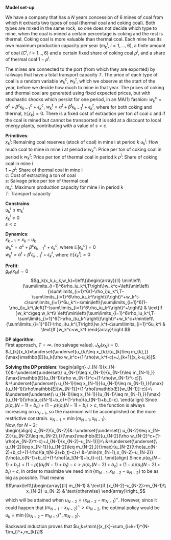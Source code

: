 
**Model set-up**

We have a company that has a $N$ years concession of 6 mines of coal from which it extracts two types of coal (thermal coal and coking coal). Both types are mixed in the same rock, so one does not decide which type to mine, when the coal is mined a certain percentage is coking and the rest is thermal. Coking coal is more valuable than thermal coal. Each mine has its own maximum production capacity per year ($m_k^i$, $i=1,\dots,6$), a finite amount of coal ($C^i$, $i=1\dots,6$) and a certain fixed share of coking coal $\rho^i$, and a share of thermal coal $1 - \rho^i$.

The mines are connected to the port (from which they are exported) by railways that have a total transport capacity $T$. The price of each type of coal is a random variable $w_k^c$, $w_k^t$, which we observe at the start of the year, before we decide how much to mine in that year. The prices of coking and thermal coal are generated using fixed expected prices, but with stochastic shocks which persist for one period, in an MA(1) fashion: $w_k^c=a^c + \beta^c\epsilon_{k-1}^c + \epsilon_k^c$, $w_k^t=a^t + \beta^t\epsilon_{k-1}^t + \epsilon_k^t$, where for both coking and thermal, $\mathbb{E}[\epsilon_k] = 0$. There is a fixed cost of extraction per ton of coal $c$ and if the coal is mined but cannot be transported it is sold at a discount to local energy plants, contributing with a value of $s<c$.

**Primitives**:  
$x_k^i$: Remaining coal reserves (stock of coal) in mine i at period $k$ 
$u_k^i$: How much coal to mine in mine i at period $k$
$w_k^c$: Price per ton of coking coal in period k
$w_k^t$: Price per ton of thermal coal in period k
$\rho^i$: Share of coking coal in mine i  
$1 - \rho^i$: Share of thermal coal in mine i  
$c$: Cost of extracting a ton of coal  
$s$: Salvage price per ton of thermal coal  
$m_k^i$: Maximum production capacity for mine i in period k  
$T$: Transport capacity  

**Constrains**:  
$u_k^i\leq m_k^i$  
$x_k^i\geq 0$  
$s < c$  

**Dynamics**:  
$x_{k+1}=x_k-u_k$  
$w_k^c=a^c + \beta^c\epsilon_{k-1}^c + \epsilon_k^c$, where $\mathbb{E}[\epsilon_k^c] = 0$  
$w_k^t=a^t + \beta^t\epsilon_{k-1}^t + \epsilon_k^t$, where $\mathbb{E}[\epsilon_k^t] = 0$  

**Profit**:  
$g_N(x_N)=0$  
$$g_k(x_k,u_k,w_k)=\left\{\begin{array}{ll}
\min\left\{\sum\limits_{i=1}^6\rho_iu_k^i,T\right\}w_k^c+\left(\min\left\{\sum\limits_{i=1}^6(1-\rho_i)u_k^i,T-\sum\limits_{i=1}^6\rho_iu_k^i\right\}\right)^+w_k^t-c\sum\limits_{i=1}^6u_k^i+s\min\left\{\sum\limits_{i=1}^6(1-\rho_i)u_k^i,\left(T-\sum\limits_{i=1}^6\rho_iu_k^i\right)^+\right\} & \text{If }w_k^c\geq w_k^t\\
\left(\min\left\{\sum\limits_{i=1}^6\rho_iu_k^i,T-\sum\limits_{i=1}^6(1-\rho_i)u_k^i\right\}\right)^+w_k^c+\min\left\{\sum\limits_{i=1}^6(1-\rho_i)u_k^i,T\right\}w_k^t-c\sum\limits_{i=1}^6u_k^i & \text{If }w_k^c<w_k^t
\end{array}\right.$$

**DP algorithm**:  
First approach, $T=\infty$. (no salvage value).
$J_N(x_N)=0$.  
$J_{k}(x_k)=\underset{\underset{u_{k}\leq x_{k}}{u_{k}\leq m_{k},}}{\max}\mathbb{E}[u_k(\rho w_k^c+(1-\rho)w_k^t-c)+J_{k+1}(x_k-u_k)]$.  

**Solving the DP problem**:
\begin{align}
	J_{N-1}(x_{N-1})&=\underset{\underset{\ u_{N-1}\leq x_{N-1}}{u_{N-1}\leq m_{N-1},}}{\max}\mathbb{E}[u_{N-1}(\rho w_{N-1}^c+(1-\rho)w_{N-1}^t-c)]\\
	&=\underset{\underset{\ u_{N-1}\leq x_{N-1}}{u_{N-1}\leq m_{N-1},}}{\max}\{u_{N-1}(\rho\mathbb{E}[w_{N-1}]+(1-\rho)\mathbb{E}[w_{N-1}]-c)\}=\\
	&\underset{\underset{\ u_{N-1}\leq x_{N-1}}{u_{N-1}\leq m_{N-1},}}{\max}\{u_{N-1}(\rho(a_c(N-1)+b_c)+(1-\rho)(a_t(N-1)+b_t)-c).
\end{align}
Since $\rho(a_c(N-1)+b_c)+(1-\rho)(a_t(N-1)+b_t)>c$, the function is always increasing on $u_{N-1}$, so the maximum will be accomplished on the more restrictive constrain. $u_{N-1}=\min\{m_{N-1},x_{N-1}\}$.  
Now, for $N-2$:  
\begin{align}
	J_{N-2}(x_{N-2})&=\underset{\underset{\ u_{N-2}\leq x_{N-2}}{u_{N-2}\leq m_{N-2},}}{\max}\mathbb{E}[u_{N-2}(\rho w_{N-2}^c+(1-\rho)w_{N-2}^t-c)+J_{N-1}(x_{N-2}-u_{N-1})]=\\
	&=\underset{\underset{\ u_{N-2}\leq x_{N-1}}{u_{N-2}\leq m_{N-2},}}{\max}\{u_{N-2}(\rho(a_c(N-2)+b_c)+(1-\rho)(a_t(N-2)+b_t)-c)+\\
	&+\min\{m_{N-1},x_{N-2}-u_{N-2}\}(\rho(a_c(N-1)+b_c)+(1-\rho)(a_t(N-1)+b_t)-c)\}.
\end{align}
Since $\rho(a_c(N-1)+b_c)+(1-\rho)(a_t(N-1)+b_t)-c>\rho(a_c(N-2)+b_c)+(1-\rho)(a_t(N-2)+b_t)-c$, in order to maximize we need $\min\{m_{N-1},x_{N-2}-u_{N-2}\}$ to be as big as possible. That means 
$$\max\left\{\begin{array}{ll}
m_{N-1} & \text{if }x_{N-2}-u_{N-2}>m_{N-1}\\
x_{N-2}-u_{N-2} & \text{otherwise}
\end{array}\right.,$$
which will be attained when $u_{N-2}=(x_{N-2}-m_{N-1})^+$. However, since it could happen that $(m_{N-1}-x_{N-2})^+>m_{N-2}$, the optimal policy would be $u_k=\min\{(x_{N-2}-m_{N-1})^+,m_{N-2}\}$.  

Backward induction proves that $u_k=\min\{(x_{k}-\sum_{i=k+1}^{N-1}m_i)^+,m_{k}\}$